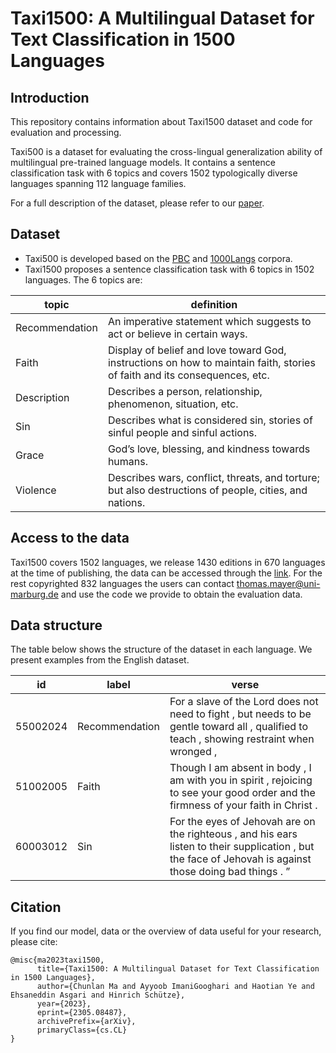 # Taxi1500: A Multilingual Dataset for Text Classification in 1500 Languages


## Introduction
This repository contains information about Taxi1500 dataset and code for evaluation and processing.

Taxi500 is a dataset for evaluating the cross-lingual generalization ability of multilingual pre-trained language models. It contains a sentence classification task with 6 topics and covers 1502 typologically diverse languages spanning 112 language families.

For a full description of the dataset, please refer to our [paper](https://arxiv.org/abs/2305.08487).

## Dataset
- Taxi500 is developed based on the [PBC](https://aclanthology.org/L14-1215/) and [1000Langs](https://github.com/ehsanasgari/1000Langs) corpora.
- Taxi1500 proposes a sentence classification task with 6 topics in 1502 languages. The 6 topics are: 

| topic | definition | 
|----------|----------|
| Recommendation  | An imperative statement which suggests to act or believe in certain ways.  | 
| Faith   | Display of belief and love toward God, instructions on how to maintain faith, stories of faith and its consequences, etc. |
| Description | Describes a person, relationship, phenomenon, situation, etc.   | 
| Sin | Describes what is considered sin, stories of sinful people and sinful actions. |
| Grace | God’s love, blessing, and kindness towards humans. | 
| Violence | Describes wars, conflict, threats, and torture; but also destructions of people, cities, and nations. |

## Access to the data
Taxi1500 covers 1502 languages, we release 1430 editions in 670 languages at the time of publishing, the data can be accessed through the [link](). For the rest copyrighted 832 languages the users can contact thomas.mayer@uni-marburg.de and use the code we provide to obtain the evaluation data.


## Data structure

The table below shows the structure of the dataset in each language. We present examples from the English dataset.

| id | label | verse |
|----------|----------|----------|
| 55002024   | Recommendation | For a slave of the Lord does not need to fight , but needs to be gentle toward all , qualified to teach , showing restraint when wronged ,   |
| 51002005 | Faith  | Though I am absent in body , I am with you in spirit , rejoicing to see your good order and the firmness of your faith in Christ . |
| 60003012 | Sin | For the eyes of Jehovah are on the righteous , and his ears listen to their supplication , but the face of Jehovah is against those doing bad things . ”|



## Citation

If you find our model, data or the overview of data useful for your research, please cite:

```
@misc{ma2023taxi1500,
      title={Taxi1500: A Multilingual Dataset for Text Classification in 1500 Languages}, 
      author={Chunlan Ma and Ayyoob ImaniGooghari and Haotian Ye and Ehsaneddin Asgari and Hinrich Schütze},
      year={2023},
      eprint={2305.08487},
      archivePrefix={arXiv},
      primaryClass={cs.CL}
}
```











